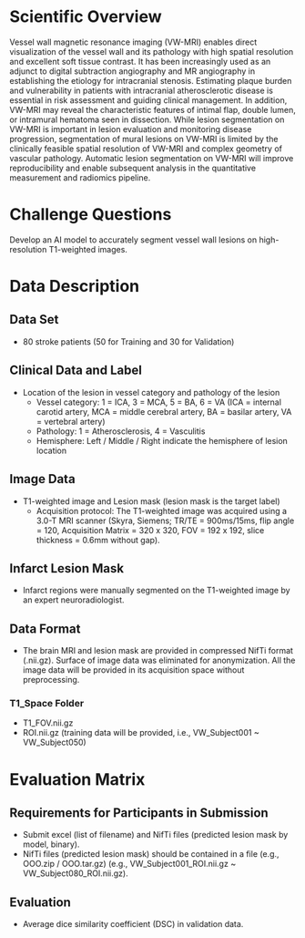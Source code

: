 # Scientific Overview

Vessel wall magnetic resonance imaging (VW-MRI) enables direct visualization of the vessel wall and its pathology with high spatial resolution and excellent soft tissue contrast. It has been increasingly used as an adjunct to digital subtraction angiography and MR angiography in establishing the etiology for intracranial stenosis. Estimating plaque burden and vulnerability in patients with intracranial atherosclerotic disease is essential in risk assessment and guiding clinical management. In addition, VW-MRI may reveal the characteristic features of intimal flap, double lumen, or intramural hematoma seen in dissection. While lesion segmentation on VW-MRI is important in lesion evaluation and monitoring disease progression, segmentation of mural lesions on VW-MRI is limited by the clinically feasible spatial resolution of VW-MRI and complex geometry of vascular pathology. Automatic lesion segmentation on VW-MRI will improve reproducibility and enable subsequent analysis in the quantitative measurement and radiomics pipeline.

# Challenge Questions

Develop an AI model to accurately segment vessel wall lesions on high-resolution T1-weighted images.

# Data Description

## Data Set
- 80 stroke patients (50 for Training and 30 for Validation)

## Clinical Data and Label
- Location of the lesion in vessel category and pathology of the lesion
  - Vessel category: 1 = ICA, 3 = MCA, 5 = BA, 6 = VA (ICA = internal carotid artery, MCA = middle cerebral artery, BA = basilar artery, VA = vertebral artery)
  - Pathology: 1 = Atherosclerosis, 4 = Vasculitis
  - Hemisphere: Left / Middle / Right indicate the hemisphere of lesion location

## Image Data
- T1-weighted image and Lesion mask (lesion mask is the target label)
  - Acquisition protocol: The T1-weighted image was acquired using a 3.0-T MRI scanner (Skyra, Siemens; TR/TE = 900ms/15ms, flip angle = 120, Acquisition Matrix = 320 x 320, FOV = 192 x 192, slice thickness = 0.6mm without gap).

## Infarct Lesion Mask
- Infarct regions were manually segmented on the T1-weighted image by an expert neuroradiologist.

## Data Format
- The brain MRI and lesion mask are provided in compressed NifTi format (.nii.gz). Surface of image data was eliminated for anonymization. All the image data will be provided in its acquisition space without preprocessing.

### T1_Space Folder
- T1_FOV.nii.gz
- ROI.nii.gz (training data will be provided, i.e., VW_Subject001 ~ VW_Subject050)

# Evaluation Matrix

## Requirements for Participants in Submission
- Submit excel (list of filename) and NifTi files (predicted lesion mask by model, binary).
- NifTi files (predicted lesion mask) should be contained in a file (e.g., OOO.zip / OOO.tar.gz) (e.g., VW_Subject001_ROI.nii.gz ~ VW_Subject080_ROI.nii.gz).

## Evaluation
- Average dice similarity coefficient (DSC) in validation data.
